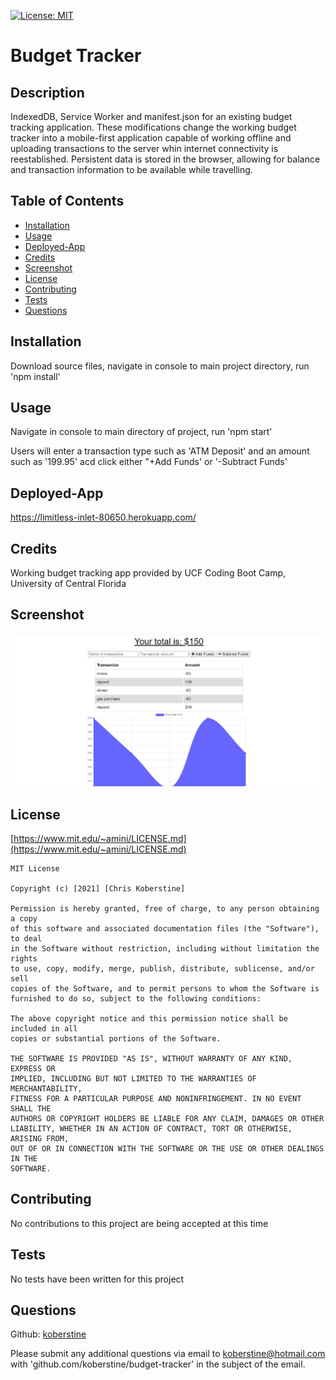 [![License: MIT](https://img.shields.io/badge/License-MIT-yellow.svg)](https://opensource.org/licenses/MIT)

# Budget Tracker

## Description

IndexedDB, Service Worker and manifest.json for an existing budget tracking application. These modifications change the working budget tracker into a mobile-first application capable of working offline and uploading transactions to the server whin internet connectivity is reestablished. Persistent data is stored in the browser, allowing for balance and transaction information to be available while travelling.

## Table of Contents

- [Installation](#installation)
- [Usage](#usage)
- [Deployed-App](#deployed-app)
- [Credits](#credits)
- [Screenshot](#screenshot)
- [License](#license)
- [Contributing](#contributing)
- [Tests](#tests)
- [Questions](#questions)

## Installation

Download source files, navigate in console to main project directory, run 'npm install'

## Usage

Navigate in console to main directory of project, run 'npm start'

Users will enter a transaction type such as 'ATM Deposit' and an amount such as '199.95' acd click either "+Add Funds' or '-Subtract Funds'

## Deployed-App

<https://limitless-inlet-80650.herokuapp.com/>

## Credits

Working budget tracking app provided by UCF Coding Boot Camp, University of Central Florida

## Screenshot

![](https://github.com/koberstine/budget-tracker/blob/main/screenshot.jpg)

## License

[https://www.mit.edu/~amini/LICENSE.md](https://www.mit.edu/~amini/LICENSE.md)

    MIT License

    Copyright (c) [2021] [Chris Koberstine]

    Permission is hereby granted, free of charge, to any person obtaining a copy
    of this software and associated documentation files (the "Software"), to deal
    in the Software without restriction, including without limitation the rights
    to use, copy, modify, merge, publish, distribute, sublicense, and/or sell
    copies of the Software, and to permit persons to whom the Software is
    furnished to do so, subject to the following conditions:

    The above copyright notice and this permission notice shall be included in all
    copies or substantial portions of the Software.

    THE SOFTWARE IS PROVIDED "AS IS", WITHOUT WARRANTY OF ANY KIND, EXPRESS OR
    IMPLIED, INCLUDING BUT NOT LIMITED TO THE WARRANTIES OF MERCHANTABILITY,
    FITNESS FOR A PARTICULAR PURPOSE AND NONINFRINGEMENT. IN NO EVENT SHALL THE
    AUTHORS OR COPYRIGHT HOLDERS BE LIABLE FOR ANY CLAIM, DAMAGES OR OTHER
    LIABILITY, WHETHER IN AN ACTION OF CONTRACT, TORT OR OTHERWISE, ARISING FROM,
    OUT OF OR IN CONNECTION WITH THE SOFTWARE OR THE USE OR OTHER DEALINGS IN THE
    SOFTWARE.

## Contributing

No contributions to this project are being accepted at this time

## Tests

No tests have been written for this project

## Questions

Github: [koberstine](https://github.com/koberstine/)

Please submit any additional questions via email to <koberstine@hotmail.com> with 'github.com/koberstine/budget-tracker' in the subject of the email.
